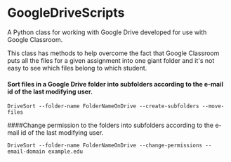 # GoogleDriveScripts

A Python class for working with Google Drive developed for use with Google Classroom. 

This class has methods to help overcome the fact that Google Classroom puts all the files for a given assignment into one giant folder and it's not easy to see which files belong to which student. 

#### Sort files in a Google Drive folder into subfolders according to the e-mail id of the last modifying user.
```
DriveSort --folder-name FolderNameOnDrive --create-subfolders --move-files
```
####Change permission to the folders into subfolders according to the e-mail id of the last modifying user.
```
DriveSort --folder-name FolderNameOnDrive --change-permissions --email-domain example.edu
```

